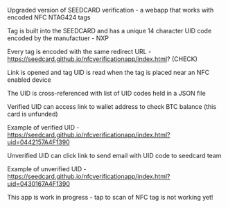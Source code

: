 Upgraded version of SEEDCARD verification - a webapp that works with encoded NFC NTAG424 tags

Tag is built into the SEEDCARD and has a unique 14 character UID code encoded by the manufactuer - NXP

Every tag is encoded with the same redirect URL - https://seedcard.github.io/nfcverificationapp/index.html? (CHECK)

Link is opened and tag UID is read when the tag is placed near an NFC enabled device

The UID is cross-referenced with list of UID codes held in a JSON file

Verified UID can access link to wallet address to check BTC balance (this card is unfunded)

Example of verified UID - https://seedcard.github.io/nfcverificationapp/index.html?uid=0442157A4F1390

Unverified UID can click link to send email with UID code to seedcard team

Example of unverified UID - https://seedcard.github.io/nfcverificationapp/index.html?uid=0430167A4F1390

This app is work in progress - tap to scan of NFC tag is not working yet!


